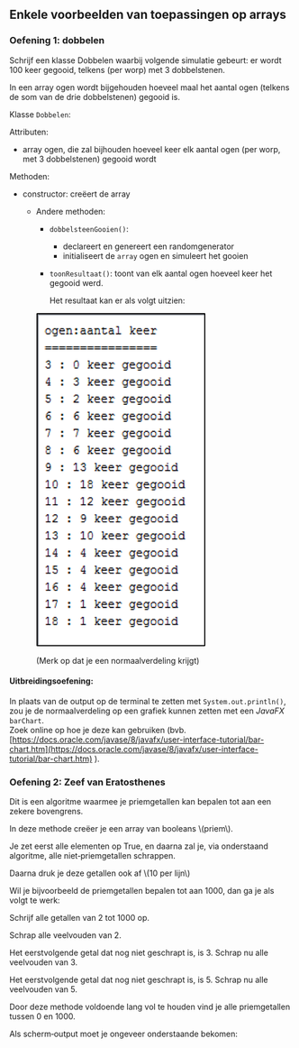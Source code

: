## Enkele voorbeelden van toepassingen op arrays

### Oefening 1: dobbelen

Schrijf een klasse Dobbelen waarbij volgende simulatie gebeurt: er wordt 100 keer gegooid, telkens \(per worp\) met 3 dobbelstenen.

In een array ogen wordt bijgehouden hoeveel maal het aantal ogen \(telkens de som van de drie dobbelstenen\) gegooid is.

Klasse `Dobbelen`:

Attributen:

* array ogen, die zal bijhouden hoeveel keer elk aantal ogen \(per worp, met 3 dobbelstenen\) gegooid wordt

Methoden:

* constructor: creëert de array

  * Andere methoden:

    * `dobbelsteenGooien()`:
      * declareert en genereert een randomgenerator
      * initialiseert de `array` ogen en simuleert het gooien
    * `toonResultaat()`: toont van elk aantal ogen hoeveel keer het gegooid werd.

      Het resultaat kan er als volgt uitzien:

    ![](/assets/nv2.png)

    \(Merk op dat je een normaalverdeling krijgt\)

#### Uitbreidingsoefening:

In plaats van de output op de terminal te zetten met `System.out.println()`, zou je de normaalverdeling op een grafiek kunnen zetten met een _JavaFX_ `barChart`.   
Zoek online op hoe je deze kan gebruiken \(bvb. [https://docs.oracle.com/javase/8/javafx/user-interface-tutorial/bar-chart.htm](https://docs.oracle.com/javase/8/javafx/user-interface-tutorial/bar-chart.htm) \).

### Oefening 2: Zeef van Eratosthenes

Dit is een algoritme waarmee je priemgetallen kan bepalen tot aan een zekere bovengrens.

In deze methode creëer je een array van booleans \\(priem\\).

Je zet eerst alle elementen op True, en daarna zal je, via onderstaand algoritme, alle niet‐priemgetallen schrappen.

Daarna druk je deze getallen ook af \\(10 per lijn\\)

Wil je bijvoorbeeld de priemgetallen bepalen tot aan 1000, dan ga je als volgt te werk:

Schrijf alle getallen van 2 tot 1000 op.

Schrap alle veelvouden van 2.

Het eerstvolgende getal dat nog niet geschrapt is, is 3. Schrap nu alle veelvouden van 3.

Het eerstvolgende getal dat nog niet geschrapt is, is 5. Schrap nu alle veelvouden van 5.

Door deze methode voldoende lang vol te houden vind je alle priemgetallen tussen 0 en 1000.

Als scherm‐output moet je ongeveer onderstaande bekomen:

